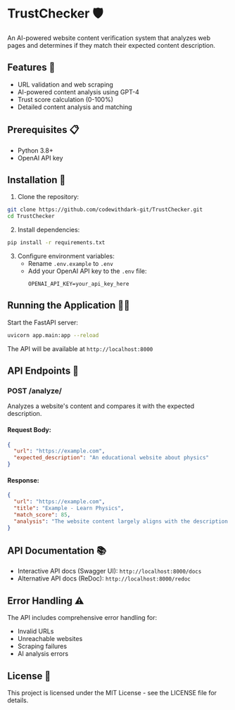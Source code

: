 # TrustChecker 🛡️

An AI-powered website content verification system that analyzes web pages and determines if they match their expected content description.

## Features 🌟

- URL validation and web scraping
- AI-powered content analysis using GPT-4
- Trust score calculation (0-100%)
- Detailed content analysis and matching

## Prerequisites 📋

- Python 3.8+
- OpenAI API key

## Installation 🚀

1. Clone the repository:
```bash
git clone https://github.com/codewithdark-git/TrustChecker.git
cd TrustChecker
```

2. Install dependencies:
```bash
pip install -r requirements.txt
```

3. Configure environment variables:
   - Rename `.env.example` to `.env`
   - Add your OpenAI API key to the `.env` file:
     ```
     OPENAI_API_KEY=your_api_key_here
     ```

## Running the Application 🏃‍♂️

Start the FastAPI server:
```bash
uvicorn app.main:app --reload
```

The API will be available at `http://localhost:8000`

## API Endpoints 🔌

### POST /analyze/
Analyzes a website's content and compares it with the expected description.

#### Request Body:
```json
{
  "url": "https://example.com",
  "expected_description": "An educational website about physics"
}
```

#### Response:
```json
{
  "url": "https://example.com",
  "title": "Example - Learn Physics",
  "match_score": 85,
  "analysis": "The website content largely aligns with the description..."
}
```

## API Documentation 📚

- Interactive API docs (Swagger UI): `http://localhost:8000/docs`
- Alternative API docs (ReDoc): `http://localhost:8000/redoc`

## Error Handling ⚠️

The API includes comprehensive error handling for:
- Invalid URLs
- Unreachable websites
- Scraping failures
- AI analysis errors

## License 📄

This project is licensed under the MIT License - see the LICENSE file for details.
